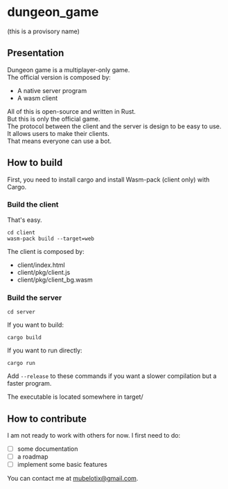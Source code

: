 # dungeon_game

(this is a provisory name)

## Presentation

Dungeon game is a multiplayer-only game.  
The official version is composed by:  

* A native server program  
* A wasm client  

All of this is open-source and written in Rust.  
But this is only the official game.  
The protocol between the client and the server is design to be easy to use.  
It allows users to make their clients.  
That means everyone can use a bot.  

## How to build

First, you need to install cargo and install Wasm-pack (client only) with Cargo.  

### Build the client

That's easy.

```MD
cd client
wasm-pack build --target=web
```

The client is composed by:

* client/index.html
* client/pkg/client.js
* client/pkg/client_bg.wasm

### Build the server

```MD
cd server
```

If you want to build:  

```MD
cargo build
```

If you want to run directly:  

```MD
cargo run
```

Add `--release` to these commands if you want a slower compilation but a faster program.  

The executable is located somewhere in target/

## How to contribute  

I am not ready to work with others for now.
I first need to do:

- [ ] some documentation  
- [ ] a roadmap  
- [ ] implement some basic features  

You can contact me at [mubelotix@gmail.com](mailto:mubelotix@gmail.com).  